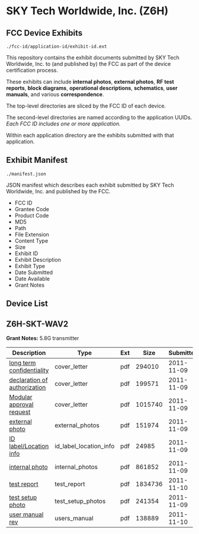 # SKY Tech Worldwide, Inc. (Z6H)
## FCC Device Exhibits

```
./fcc-id/application-id/exhibit-id.ext
```

This repository contains the exhibit documents submitted by SKY Tech Worldwide, Inc. to (and published by) the FCC as part of the device certification process.

These exhibits can include **internal photos**, **external photos**, **RF test reports**, **block diagrams**, **operational descriptions**, **schematics**, **user manuals**, and various **correspondence**.

The top-level directories are sliced by the FCC ID of each device.

The second-level directories are named according to the application UUIDs. *Each FCC ID includes one or more application.*

Within each application directory are the exhibits submitted with that application. 

## Exhibit Manifest

```
./manifest.json
```

JSON manifest which describes each exhibit submitted by SKY Tech Worldwide, Inc. and published by the FCC.

- FCC ID
- Grantee Code
- Product Code
- MD5
- Path
- File Extension
- Content Type
- Size
- Exhibit ID
- Exhibit Description
- Exhibit Type
- Date Submitted
- Date Available
- Grant Notes

## Device List
## Z6H-SKT-WAV2
**Grant Notes:** 5.8G transmitter

| Description | Type | Ext | Size | Submitted | Available |
| ----------- | ---- | --- | ---- | --------- | --------- |
| [long term confidentiality](Z6H-SKT-WAV2/e00937accba93b94326811a1a7ef58d0/1577647.pdf) | cover_letter | pdf | 294010 | 2011-11-09 | 2011-11-11 |
| [declaration of authorization](Z6H-SKT-WAV2/e00937accba93b94326811a1a7ef58d0/1577649.pdf) | cover_letter | pdf | 199571 | 2011-11-09 | 2011-11-11 |
| [ Modular approval request](Z6H-SKT-WAV2/e00937accba93b94326811a1a7ef58d0/1577650.pdf) | cover_letter | pdf | 1015740 | 2011-11-09 | 2011-11-11 |
| [external photo](Z6H-SKT-WAV2/e00937accba93b94326811a1a7ef58d0/1577644.pdf) | external_photos | pdf | 151974 | 2011-11-09 | 2011-11-11 |
| [ID label/Location info](Z6H-SKT-WAV2/e00937accba93b94326811a1a7ef58d0/1577648.pdf) | id_label_location_info | pdf | 24985 | 2011-11-09 | 2011-11-11 |
| [internal photo](Z6H-SKT-WAV2/e00937accba93b94326811a1a7ef58d0/1577645.pdf) | internal_photos | pdf | 861852 | 2011-11-09 | 2011-11-11 |
| [test report](Z6H-SKT-WAV2/e00937accba93b94326811a1a7ef58d0/1578522.pdf) | test_report | pdf | 1834736 | 2011-11-10 | 2011-11-11 |
| [test setup photo](Z6H-SKT-WAV2/e00937accba93b94326811a1a7ef58d0/1577646.pdf) | test_setup_photos | pdf | 241354 | 2011-11-09 | 2011-11-11 |
| [user manual rev](Z6H-SKT-WAV2/e00937accba93b94326811a1a7ef58d0/1578523.pdf) | users_manual | pdf | 138889 | 2011-11-10 | 2011-11-11 |
